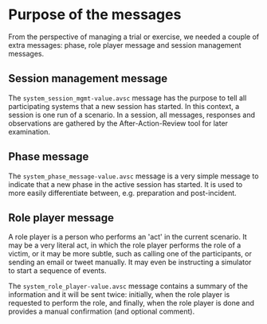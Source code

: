 # Purpose of the messages

From the perspective of managing a trial or exercise, we needed a couple of extra messages: phase, role player message and session management messages.

## Session management message

The `system_session_mgmt-value.avsc` message has the purpose to tell all participating systems that a new session has started. In this context, a session is one run of a scenario. In a session, all messages, responses and observations are gathered by the After-Action-Review tool for later examination.

## Phase message

The `system_phase_message-value.avsc` message is a very simple message to indicate that a new phase in the active session has started. It is used to more easily differentiate between, e.g. preparation and post-incident.

## Role player message

A role player is a person who performs an 'act' in the current scenario. It may be a very literal act, in which the role player performs the role of a victim, or it may be more subtle, such as calling one of the participants, or sending an email or tweet manually. It may even be instructing a simulator to start a sequence of events.

The `system_role_player-value.avsc` message contains a summary of the information and it will be sent twice: initially, when the role player is requested to perform the role, and finally, when the role player is done and provides a manual confirmation (and optional comment).
